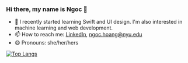 ### Hi there, my name is Ngoc 👋

<!--
- 🔭 I’m currently working on ...
- 👯 I’m looking to collaborate on ...
- 🤔 I’m looking for help with ...
- 💬 Ask me about ...
-->
- 🌱 I recently started learning Swift and UI design. I'm also interested in machine learning and web development.
- 📫 How to reach me: [LinkedIn](https://www.linkedin.com/in/ngocnhoang/), [ngoc.hoang@nyu.edu](mailto:ngoc.hoang@nyu.edu)
- 😄 Pronouns: she/her/hers

[![Top Langs](https://github-readme-stats.vercel.app/api/top-langs/?username=nhungoc1508&layout=compact&langs_count=8)](https://github.com/nhungoc1508/github-readme-stats)
